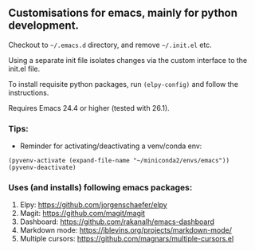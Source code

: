 ## Customisations for emacs, mainly for python development.

Checkout to ```~/.emacs.d``` directory, and remove ```~/.init.el``` etc.

Using a separate init file isolates changes via the custom interface to the init.el file.

To install requisite python packages, run ```(elpy-config)``` and follow the instructions.

Requires Emacs 24.4 or higher (tested with 26.1).

### Tips:

* Reminder for activating/deactivating a venv/conda env:
```
(pyvenv-activate (expand-file-name "~/miniconda2/envs/emacs"))
(pyvenv-deactivate)
```

### Uses (and installs) following emacs packages:

1. Elpy: https://github.com/jorgenschaefer/elpy
2. Magit: https://github.com/magit/magit
3. Dashboard: https://github.com/rakanalh/emacs-dashboard
4. Markdown mode: https://jblevins.org/projects/markdown-mode/
5. Multiple cursors: https://github.com/magnars/multiple-cursors.el

